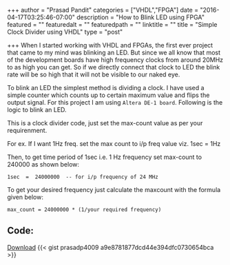 +++
author = "Prasad Pandit"
categories = ["VHDL","FPGA"]
date = "2016-04-17T03:25:46-07:00"
description = "How to Blink LED using FPGA"
featured = ""
featuredalt = ""
featuredpath = ""
linktitle = ""
title = "Simple Clock Divider using VHDL"
type = "post"

+++
When I started working with VHDL and FPGAs, the first ever project that came to my mind was blinking an LED. But since we all know that most of the development boards have high frequency clocks from around 20MHz to as high you can get. So if we directly connect that clock to LED the blink rate will be so high that it will not be visible to our naked eye.

To blink an LED the simplest method is dividing a clock. I have used a simple counter which counts up to certain maximum value and flips the output signal.  For this project I am using `Altera DE-1 board`. Following is the logic to blink an LED.

This is a clock divider code, just set the max-count value as per your requirenment.

For ex. If I want 1Hz freq. set the max count to i/p freq value viz.
1sec = 1Hz

Then, to get time period of 1sec i.e. 1 Hz frequency set max-count to 240000 as shown below:

`1sec  =  24000000  -- for i/p frequency of 24 MHz`

To get your desired frequency just calculate the maxcount with the formula given below:

`max_count = 24000000 * (1/your required frequency)`

## Code:
<a class="github-button" href="https://github.com/vhdlcodes/clock_div_1Hz_vhdl/archive/master.zip" data-icon="octicon-cloud-download" data-size="large" aria-label="Download From GitHub" align="right">Download</a>
{{< gist prasadp4009 a9e8781877dcd44e394dfc0730654bca >}}
